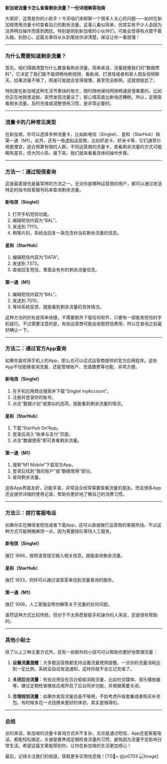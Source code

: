 **新加坡流量卡怎么查看剩余流量？一份详细解答指南**

大家好，这里是你的小助手！今天咱们来聊聊一个很多人关心的问题——如何在新加坡使用流量卡时查看自己的剩余流量。这事儿看似简单，但其实有不少人会因为没弄明白操作而感到困扰。特别是刚到新加坡的小伙伴们，可能会觉得有点摸不着头脑。别担心，这篇文章将从头到尾给你讲清楚，保证让你一看就懂！

---

### **为什么需要知道剩余流量？**
首先，咱们得搞清楚为什么要查看剩余流量。简单来说，流量就像我们的“数据燃料”，它决定了我们能不能顺畅地刷视频、看新闻、打游戏或者和家人朋友视频聊天。如果流量不够了，网速可能就会变得很慢，甚至完全断网，这就很尴尬了。

特别是在新加坡这种生活节奏快的地方，随时随地保持网络畅通是很重要的。比如你正在地铁里追剧，突然发现流量没了，那心情简直比断电还糟糕。所以，定期查看剩余流量，及时充值或调整使用习惯，是非常必要的。

---

### **流量卡的几种常见类型**
在新加坡，你可以选择多种流量卡，比如新电信（Singtel）、星和（StarHub）和第一通（M1）。此外，还有一些虚拟运营商，比如虾皮卡、虾米卡等，它们通常价格更便宜，适合预算有限的人群。不同运营商的流量卡，查看剩余流量的方式可能略有差异，但大同小异。接下来，我们就来看看具体的操作步骤。

---

### **方法一：通过短信查询**
这是最直接也是最常用的方法之一。无论你是哪种运营商的用户，都可以通过发送特定的指令给客服号码来查询剩余流量。

#### **新电信（Singtel）**
1. 打开手机短信功能。
2. 编辑短信内容为“BAL”。
3. 发送到 71111。
4. 稍等片刻，系统会回复一条包含你当前剩余流量的信息。

#### **星和（StarHub）**
1. 编辑短信内容为“DATA”。
2. 发送到 7373。
3. 查收回复短信，里面会有你的剩余流量信息。

#### **第一通（M1）**
1. 编辑短信内容为“BAL”。
2. 发送到 7010。
3. 等待系统反馈，就能看到剩余流量的具体情况。

这种方法的好处是简单快捷，不需要额外下载任何软件，只要有一部能发短信的手机就行。不过需要注意的是，有些运营商可能会收取短信费用，所以在查询之前最好确认一下。

---

### **方法二：通过官方App查询**
如果你喜欢用手机上的App，那么也可以试试运营商提供的官方应用程序。这些App不仅能够查询流量，还能管理账户、充值缴费等功能，非常方便。

#### **新电信（Singtel）**
1. 在手机应用商店搜索并下载“Singtel myAccount”。
2. 注册并登录你的账号。
3. 点击“数据计划”或类似的选项，就能看到剩余流量的情况。

#### **星和（StarHub）**
1. 下载“StarHub Go”App。
2. 登录后进入“账单与支付”页面。
3. 点击“数据使用”即可查看剩余流量。

#### **第一通（M1）**
1. 搜索“M1 Mobile”下载官方App。
2. 登录后找到“我的账户”或“数据使用”部分。
3. 查询剩余流量。

这些App界面友好，功能丰富，非常适合经常需要查看流量的朋友。而且很多App还会提供详细的使用记录，帮助你更好地了解自己的消费习惯。

---

### **方法三：拨打客服电话**
如果你实在懒得发短信或者下载App，还可以直接拨打运营商的客服热线。不过这种方式可能稍微麻烦一点，因为需要排队等待人工服务。

#### **新电信（Singtel）**
拨打 1666，按照语音提示输入相关信息，就能查询剩余流量。

#### **星和（StarHub）**
拨打 1633，同样可以通过语音菜单找到流量查询的服务。

#### **第一通（M1）**
拨打 1006，人工客服会帮你解答关于流量的任何问题。

虽然这种方式比较传统，但对于不太熟悉智能手机操作的人来说，还是很有帮助的。

---

### **其他小贴士**
除了以上三种主要方式外，还有一些额外的小技巧可以帮助你更好地管理流量：

1. **设置流量提醒**：大多数运营商都支持设置流量使用提醒。一旦你的流量消耗达到一定比例，系统会自动发送通知，这样你就不会忘记充值了。
   
2. **关闭后台流量**：有些应用会在后台偷偷消耗流量，比如社交媒体、音乐播放器等。建议定期检查哪些应用开启了后台同步功能，并根据需要关闭。

3. **合理规划流量**：如果你发现流量总是不够用，不妨考虑升级套餐或者购买补充包。有时候多花一点钱换来更好的体验，其实是值得的。

---

### **总结**
总的来说，新加坡的流量卡查询方式并不复杂，无论是通过短信、App还是客服电话，都能轻松搞定。关键是要养成定期检查流量的习惯，避免因为流量不足影响日常生活。希望这篇文章能帮到你，让你在新加坡的生活更加顺心！

最后，记得关注我们的频道，获取更多实用信息哦！[TG💪+ @jx0703 ![Image](https://github.com/user-attachments/assets/dbca1d08-cadb-493c-b0ec-ad6f7a83f270)]